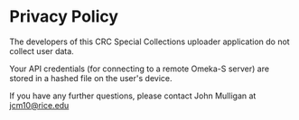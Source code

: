 # Privacy Policy

The developers of this CRC Special Collections uploader application do not collect user data.

Your API credentials (for connecting to a remote Omeka-S server) are stored in a hashed file on the user's device.

If you have any further questions, please contact John Mulligan at jcm10@rice.edu